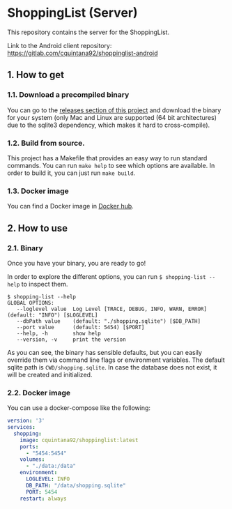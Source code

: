 # ShoppingList (Server)

This repository contains the server for the ShoppingList.

Link to the Android client repository: https://gitlab.com/cquintana92/shoppinglist-android

## 1. How to get

### 1.1. Download a precompiled binary
You can go to the [releases section of this project](https://gitlab.com/cquintana92/shoppinglist-server/-/releases) and download the binary for your system (only Mac and Linux are supported (64 bit architectures) due to the sqlite3 dependency, which makes it hard to cross-compile).

### 1.2. Build from source.
This project has a Makefile that provides an easy way to run standard commands. You can run `make help` to see which options are available.
In order to build it, you can just run `make build`.

### 1.3. Docker image
You can find a Docker image in [Docker hub](https://hub.docker.com/r/cquintana92/shoppinglist).

## 2. How to use

### 2.1. Binary
Once you have your binary, you are ready to go!

In order to explore the different options, you can run `$ shopping-list --help` to inspect them.

```
$ shopping-list --help
GLOBAL OPTIONS:
   --loglevel value  Log Level [TRACE, DEBUG, INFO, WARN, ERROR] (default: "INFO") [$LOGLEVEL]
   --dbPath value    (default: "./shopping.sqlite") [$DB_PATH]
   --port value      (default: 5454) [$PORT]
   --help, -h        show help
   --version, -v     print the version
```

As you can see, the binary has sensible defaults, but you can easily override them via command line flags or environment variables. The default sqlite path is `CWD/shopping.sqlite`. In case the database does not exist, it will be created and initialized.

### 2.2. Docker image
You can use a docker-compose like the following:

```yaml
version: '3'
services:
  shopping:
    image: cquintana92/shoppinglist:latest
    ports:
      - "5454:5454"
    volumes:
      - "./data:/data"
    environment:
      LOGLEVEL: INFO
      DB_PATH: "/data/shopping.sqlite"
      PORT: 5454
    restart: always
```

